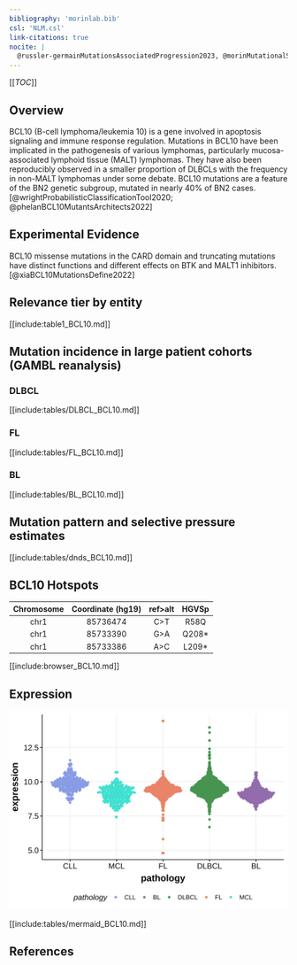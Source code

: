 ```yaml
---
bibliography: 'morinlab.bib'
csl: 'NLM.csl'
link-citations: true
nocite: |
  @russler-germainMutationsAssociatedProgression2023, @morinMutationalStructuralAnalysis2013, @morinFrequentMutationHistonemodifying2011, @xiaBCL10MutationsDefine2022, @spinaGeneticsNodalMarginal2016, @wrightProbabilisticClassificationTool2020, @phelanBCL10MutantsArchitects2022, 
---
```


[[_TOC_]]

## Overview
BCL10 (B-cell lymphoma/leukemia 10) is a gene involved in apoptosis signaling and immune response regulation. 
Mutations in BCL10 have been implicated in the pathogenesis of various lymphomas, particularly mucosa-associated lymphoid tissue (MALT) lymphomas. 
They have also been reproducibly observed in a smaller proportion of DLBCLs with the frequency in non-MALT lymphomas under some debate. 
BCL10 mutations are a feature of the BN2 genetic subgroup, mutated in nearly 40% of BN2 cases.[@wrightProbabilisticClassificationTool2020; @phelanBCL10MutantsArchitects2022]

## Experimental Evidence

BCL10 missense mutations in the CARD domain and truncating mutations have distinct functions and different effects on BTK and MALT1 inhibitors. [@xiaBCL10MutationsDefine2022]



## Relevance tier by entity

[[include:table1_BCL10.md]]

## Mutation incidence in large patient cohorts (GAMBL reanalysis)

### DLBCL
[[include:tables/DLBCL_BCL10.md]]

### FL
[[include:tables/FL_BCL10.md]]

### BL
[[include:tables/BL_BCL10.md]]

## Mutation pattern and selective pressure estimates

[[include:tables/dnds_BCL10.md]]

## BCL10 Hotspots

| Chromosome |Coordinate (hg19) | ref>alt | HGVSp | 
 | :---:| :---: | :--: | :---: |
| chr1 | 85736474 | C>T | R58Q |
| chr1 | 85733390 | G>A | Q208* |
| chr1 | 85733386 | A>C | L209* |

[[include:browser_BCL10.md]]

## Expression

![](images/gene_expression/BCL10_by_pathology.svg)

[[include:tables/mermaid_BCL10.md]]

## References

<!-- ORIGIN: morinFrequentMutationHistonemodifying2011 -->
<!-- FL: russler-germainMutationsAssociatedProgression2023b -->
<!-- MZL: spinaGeneticsNodalMarginal2016b -->
<!-- DLBCL: morinFrequentMutationHistonemodifying2011 -->
